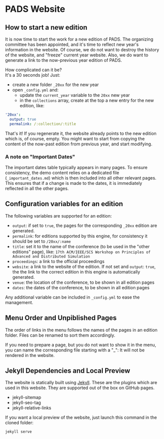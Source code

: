 # PADS Website

## How to start a new edition

It is now time to start the work for a new edition of PADS. The organizing committee has been appointed, and it's time to reflect new year's information in the website. Of course, we do not want to destroy the history of the website, and "freeze" current year website. Also, we do want to generate a link to the now-previous year edition of PADS.

How complicated can it be?    
It's a 30 seconds job! Just:

* create a new folder `_20xx` for the new year
* open `_config.yml` and:
  - update the `current_year` variable to the `20xx` new year
  - in the `collections` array, create at the top a new entry for the new edition, like:

```yaml
'20xx':
  output: true
  permalink: /:collection/:title
```

That's it! If you regenerate it, the website already points to the new edition which is, of course, empty. You might want to start from copying the content of the now-past edition from previous year, and start modifying.

### A note on "Important Dates"

The important dates table typically appears in many pages. To ensure consistency, the demo content relies on a dedicated file (`_important_dates.md`) which is then included into all other relevant pages. This ensures that if a change is made to the dates, it is immediately reflected in all the other pages.

## Configuration variables for an edition

The following variables are supported for an edition:

* `output`: if set to `true`, the pages for the corresponding `_20xx` edition are generated.
* `permalink`: for editions supported by this engine, for consistency it should be set to `/20xx/:name`
* `title`: set it to the name of the conference (to be used in the "other editions" page), like: `17th ACM/IEEE/SCS Workshop on Principles of Advanced and Distributed Simulation`
* `proceedings`: a link to the official proceedings
* `website`: a link to the website of the edition. If not set and `output`: `true`, the the link to the correct edition in this engine is automatically generated.
* `venue`: the location of the conference, to be shown in all edition pages
* `dates`: the dates of the conference, to be shown in all edition pages

Any additional variable can be included in `_config.yml` to ease the management.

## Menu Order and Unpiblished Pages

The order of links in the menu follows the names of the pages in an edition folder. Files can be renamed to sort them accordingly.

If you need to prepare a page, but you do not want to show it in the menu, you can name the corresponding file starting with a "_": It will not be rendered in the website.

## Jekyll Dependencies and Local Preview

The website is statically built using [Jekyll](https://jekyllrb.com/).
These are the plugins which are used in this website. They are supported out of the box on GitHub pages. 

- jekyll-sitemap
- jekyll-seo-tag
- jekyll-relative-links

If you want a local preview of the website, just launch this command in the cloned folder:

```bash
jekyll serve
```
